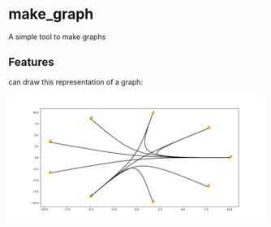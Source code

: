 # make_graph

A simple tool to make graphs

## Features 

can draw this representation of a graph:

![circular graph](/img/Figure_1.png "Circular graph")